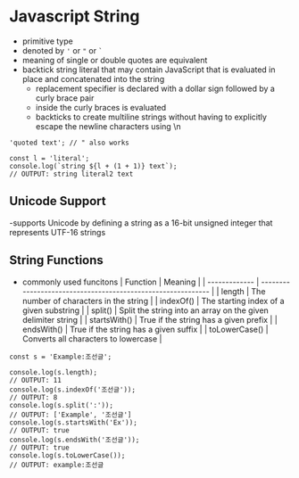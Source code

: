# Javascript String
- primitive type
- denoted by `'` or `"` or `` ` ``
- meaning of single or double quotes are equivalent
- backtick string literal that may contain JavaScript that is evaluated in place and concatenated into the string
    - replacement specifier is declared with a dollar sign followed by a curly brace pair
    - inside the curly braces is evaluated
    - backticks to create multiline strings without having to explicitly escape the newline characters using \n
```
'quoted text'; // " also works

const l = 'literal';
console.log(`string ${l + (1 + 1)} text`);
// OUTPUT: string literal2 text
```

## Unicode Support
-supports Unicode by defining a string as a 16-bit unsigned integer that represents UTF-16 strings

## String Functions
- commonly used funcitons
| Function      | Meaning                                                      |
| ------------- | ------------------------------------------------------------ |
| length        | The number of characters in the string                       |
| indexOf()     | The starting index of a given substring                      |
| split()       | Split the string into an array on the given delimiter string |
| startsWith()  | True if the string has a given prefix                        |
| endsWith()    | True if the string has a given suffix                        |
| toLowerCase() | Converts all characters to lowercase                         |
```
const s = 'Example:조선글';

console.log(s.length);
// OUTPUT: 11
console.log(s.indexOf('조선글'));
// OUTPUT: 8
console.log(s.split(':'));
// OUTPUT: ['Example', '조선글']
console.log(s.startsWith('Ex'));
// OUTPUT: true
console.log(s.endsWith('조선글'));
// OUTPUT: true
console.log(s.toLowerCase());
// OUTPUT: example:조선글
```